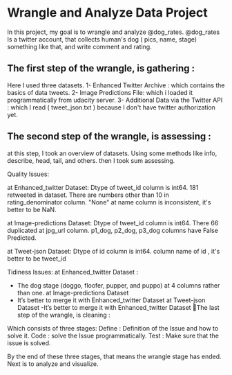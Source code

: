 # Wrangle and Analyze Data Project


In this project, my goal is to wrangle and analyze @dog_rates.
@dog_rates Is a twitter account, that collects human's dog ( pics, name, stage) something like that, and write comment and rating. 



## The first step of the wrangle, is gathering :

Here I used three datasets.
1- Enhanced Twitter Archive : which contains the basics of data tweets.
2- Image Predictions File: which i loaded it programmatically from udacity server.
3- Additional Data via the Twitter API : which I read ( tweet_json.txt ) because I don't have twitter authorization yet. 


## The second step of the wrangle, is assessing :

at this step, I took an overview of datasets. Using some methods like info, describe, head, tail, and others. then I took sum assessing.


Quality Issues: 

 at Enhanced_twitter Dataset:
Dtype of tweet_id column is int64.
181 retweeted in dataset.
There are numbers other than 10 in rating_denominator column.
"None" at name column is inconsistent, it's better to be NaN.

at Image-predictions Dataset:
Dtype of tweet_id column is int64.
There 66 duplicated at jpg_url column.
p1_dog, p2_dog, p3_dog columns have False Predicted.

at Tweet-json Dataset: 
Dtype of id column is int64.
column name of id , it's better to be tweet_id

Tidiness Issues:
at Enhanced_twitter Dataset :
- The dog stage (doggo, floofer, pupper, and puppo) at 4 columns rather than one.
at Image-predictions Dataset
- It’s better to merge it with Enhanced_twitter Dataset
at Tweet-json Dataset
-It’s better to merge it with Enhanced_twitter Dataset
The last step of the wrangle, is cleaning :

Which consists of three stages:
Define : Definition of the Issue and how to solve it.
Code : solve the Issue programmatically.
Test : Make sure that the issue is solved.


By the end of these three stages, that means the wrangle stage has ended.
Next is to analyze and visualize.

